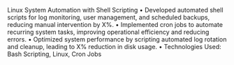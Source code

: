 Linux System Automation with Shell Scripting
	•	Developed automated shell scripts for log monitoring, user management, and scheduled backups, reducing manual intervention by X%.
	•	Implemented cron jobs to automate recurring system tasks, improving operational efficiency and reducing errors.
	•	Optimized system performance by scripting automated log rotation and cleanup, leading to X% reduction in disk usage.
	•	Technologies Used: Bash Scripting, Linux, Cron Jobs

